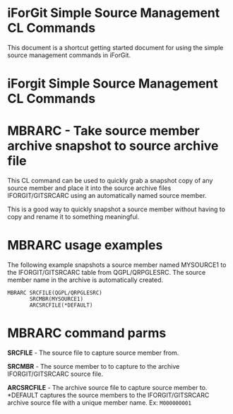 # iForGit Simple Source Management CL Commands
This document is a shortcut getting started document for using the simple source management commands in iForGit.

# iForgit Simple Source Management CL Commands

# MBRARC - Take source member archive snapshot to source archive file
This CL command can be used to quickly grab a snapshot copy of any source member and place it into the source archive files IFORGIT/GITSRCARC using an automatically named source member.

This is a good way to quickly snapshot a source member without having to copy and rename it to something meaningful.  

# MBRARC usage examples  
The following example snapshots a source member named MYSOURCE1 to the IFORGIT/GITSRCARC table from QGPL/QRPGLESRC. The source member name in the archive is automatically created. 

 ``` 
 MBRARC SRCFILE(QGPL/QRPGLESRC)    
        SRCMBR(MYSOURCE1)          
        ARCSRCFILE(*DEFAULT)       
```

# MBRARC command parms  

**SRCFILE** - The source file to capture source member from. 

**SRCMBR** - The source member to to capture to the archive IFORGIT/GITSRCARC source file. 

**ARCSRCFILE** - The archive source file to capture source member to. *DEFAULT captures the source members to the IFORGIT/GITSRCARC archive source file with a unique member name. Ex: ```M000000001```

